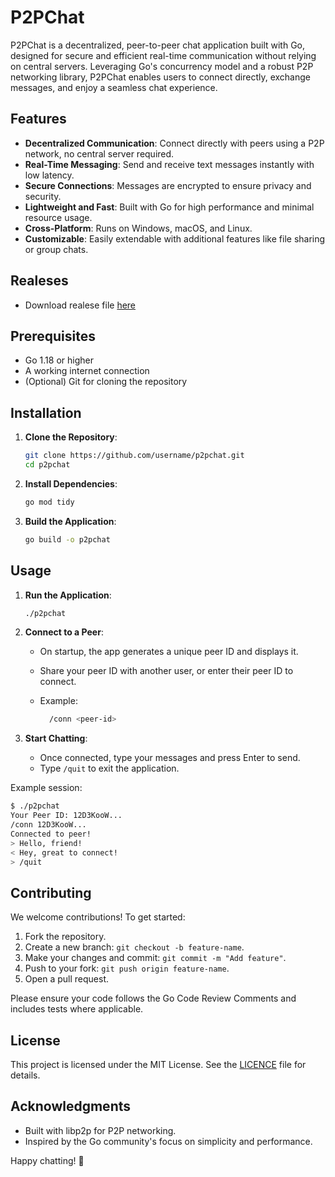 # P2PChat

P2PChat is a decentralized, peer-to-peer chat application built with Go, designed for secure and efficient real-time communication without relying on central servers. Leveraging Go's concurrency model and a robust P2P networking library, P2PChat enables users to connect directly, exchange messages, and enjoy a seamless chat experience.

## Features

- **Decentralized Communication**: Connect directly with peers using a P2P network, no central server required.
- **Real-Time Messaging**: Send and receive text messages instantly with low latency.
- **Secure Connections**: Messages are encrypted to ensure privacy and security.
- **Lightweight and Fast**: Built with Go for high performance and minimal resource usage.
- **Cross-Platform**: Runs on Windows, macOS, and Linux.
- **Customizable**: Easily extendable with additional features like file sharing or group chats.

## Realeses

- Download realese file <a href="https://github.com/abdulatif-abdumannopov/p2p_chat/releases/tag/v1.0.0">here</a>

## Prerequisites

- Go 1.18 or higher
- A working internet connection
- (Optional) Git for cloning the repository

## Installation

1. **Clone the Repository**:

   ```bash
   git clone https://github.com/username/p2pchat.git
   cd p2pchat
   ```

2. **Install Dependencies**:

   ```bash
   go mod tidy
   ```

3. **Build the Application**:

   ```bash
   go build -o p2pchat
   ```

## Usage

1. **Run the Application**:

   ```bash
   ./p2pchat
   ```

2. **Connect to a Peer**:

   - On startup, the app generates a unique peer ID and displays it.

   - Share your peer ID with another user, or enter their peer ID to connect.

   - Example:

     ```bash
       /conn <peer-id>
     ```

3. **Start Chatting**:

   - Once connected, type your messages and press Enter to send.
   - Type `/quit` to exit the application.

Example session:

```bash
$ ./p2pchat
Your Peer ID: 12D3KooW...
/conn 12D3KooW...
Connected to peer!
> Hello, friend!
< Hey, great to connect!
> /quit
```

## Contributing

We welcome contributions! To get started:

1. Fork the repository.
2. Create a new branch: `git checkout -b feature-name`.
3. Make your changes and commit: `git commit -m "Add feature"`.
4. Push to your fork: `git push origin feature-name`.
5. Open a pull request.

Please ensure your code follows the Go Code Review Comments and includes tests where applicable.

## License

This project is licensed under the MIT License. See the <a href="github.com/abdulatif-abdumannopov/p2p_chat/blob/master/LICENSE.md">LICENCE</a> file for details.

## Acknowledgments

- Built with libp2p for P2P networking.
- Inspired by the Go community's focus on simplicity and performance.

Happy chatting! 🚀
